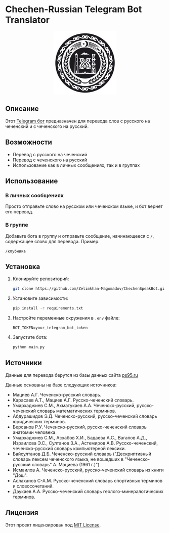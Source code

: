 # Chechen-Russian Telegram Bot Translator

<div align="center">
  <img src="./resources/chechen_speack_bot.webp" alt="Logo" width="200"/>
</div>

## Описание

Этот [Telegram бот](https://t.me/ChechenSpeakBot) предназначен для перевода слов с русского на чеченский и с чеченского на русский.

## Возможности

- Перевод с русского на чеченский
- Перевод с чеченского на русский
- Использование как в личных сообщениях, так и в группах

## Использование

### В личных сообщениях

Просто отправьте слово на русском или чеченском языке, и бот вернет его перевод.

### В группе

Добавьте бота в группу и отправьте сообщение, начинающееся с `/`, содержащее слово для перевода. Пример:

```
/клубника
```

## Установка

1. Клонируйте репозиторий:

    ```bash
    git clone https://github.com/Zelimkhan-Magomadov/ChechenSpeakBot.git
    ```

2. Установите зависимости:

    ```bash
    pip install -r requirements.txt
    ```

3. Настройте переменные окружения в `.env` файле:

    ```env
    BOT_TOKEN=your_telegram_bot_token
    ```

4. Запустите бота:

    ```bash
    python main.py
    ```

## Источники
Данные для перевода берутся из базы данных сайта [ps95.ru](https://ps95.ru/dikdosham/ru/)

Данные основаны на базе следующих источников:

- Мациев А.Г. Чеченско-русский словарь.
- Карасаев А.Т., Мациев А.Г. Русско-чеченский словарь.
- Умархаджиев С.М., Ахматукаев А.А. Чеченско-русский, русско-чеченский словарь математических терминов.
- Абдурашидов Э.Д. Чеченско-русский, русско-чеченский словарь юридических терминов.
- Берсанов Р.У. Чеченско-русский, русско-чеченский словарь анатомии человека.
- Умархаджиев С.М., Асхабов Х.И., Бадаева А.С., Вагапов А.Д., Израилова Э.С., Султанов З.А., Астемиров А.В. Русско-чеченский, чеченско-русский словарь компьютерной лексики.
- Байсултанов Д.Б. Чеченско-русский словарь ("Дескриптивный словарь лексем чеченского языка, не вошедших в "Чеченско-русский словарь" А. Мациева (1961 г.)").
- Исмаилов А. Чеченско-русский, русско-чеченский словарь из книги "Дош".
- Аслаханов С-А.М. Русско-чеченский словарь спортивных терминов и словосочетаний.
- Даукаев А.А. Русско-чеченский словарь геолого-минералогических терминов.

## Лицензия

Этот проект лицензирован под [MIT License](./LICENSE).
